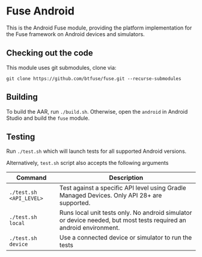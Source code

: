 
# Fuse Android

This is the Android Fuse module, providing the platform implementation for the Fuse framework on Android devices and simulators.

## Checking out the code

This module uses git submodules, clone via:

```
git clone https://github.com/btfuse/fuse.git --recurse-submodules
```

## Building

To build the AAR, run `./build.sh`. Otherwise, open the `android` in Android Studio and build the `fuse` module.

## Testing

Run `./test.sh` which will launch tests for all supported Android versions.

Alternatively, `test.sh` script also accepts the following arguments

|Command|Description|
|---|---|
|`./test.sh <API_LEVEL>`|Test against a specific API level using Gradle Managed Devices. Only API 28+ are supported.|
|`./test.sh local`|Runs local unit tests only. No android simulator or device needed, but most tests required an android environment.|
|`./test.sh device`|Use a connected device or simulator to run the tests|

